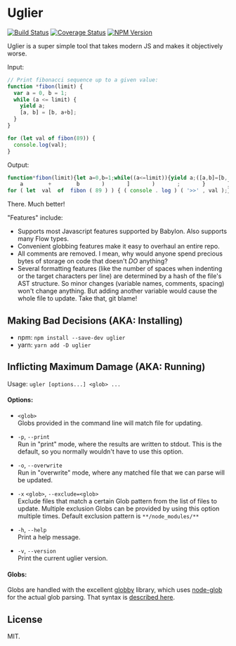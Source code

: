# Uglier

[![Build Status](https://travis-ci.org/raydog/uglier.svg?branch=master)](https://travis-ci.org/raydog/uglier) [![Coverage Status](https://coveralls.io/repos/github/raydog/uglier/badge.svg?branch=master)](https://coveralls.io/github/raydog/uglier?branch=master) [![NPM Version](https://img.shields.io/npm/v/uglier.svg)](https://www.npmjs.com/package/uglier)

Uglier is a super simple tool that takes modern JS and makes it objectively worse.

Input:
```javascript
// Print fibonacci sequence up to a given value:
function *fibon(limit) {
  var a = 0, b = 1;
  while (a <= limit) {
    yield a;
    [a, b] = [b, a+b];
  }
}

for (let val of fibon(89)) {
  console.log(val);
}
```

Output:
```javascript
function*fibon(limit){let a=0,b=1;while((a<=limit)){yield a;([a,b]=[b,(
    a        +        b       )       ]       )       ;       }       }
for ( let  val  of  fibon ( 89 ) ) { ( console . log ) ( '>>' , val );}
```

There. Much better!

"Features" include:
- Supports most Javascript features supported by Babylon. Also supports many Flow types.
- Convenient globbing features make it easy to overhaul an entire repo.
- All comments are removed. I mean, why would anyone spend precious bytes of storage on code that doesn't *DO* anything?
- Several formatting features (like the number of spaces when indenting or the target characters per line) are determined by a hash of the file's AST structure. So minor changes (variable names, comments, spacing) won't change anything. But adding another variable would cause the whole file to update. Take that, git blame!

## Making Bad Decisions (AKA: Installing)

- npm: `npm install --save-dev uglier`
- yarn: `yarn add -D uglier`

## Inflicting Maximum Damage (AKA: Running)

Usage: `ugler [options...] <glob> ...`

#### Options:
- `<glob>`<br>
  Globs provided in the command line will match file for updating.

- `-p`, `--print`<br>
  Run in "print" mode, where the results are written to stdout. This is the default, so you normally wouldn't have to use this option.

- `-o`, `--overwrite`<br>
  Run in "overwrite" mode, where any matched file that we can parse will be updated.

- `-x` `<glob>`, `--exclude=<glob>`<br>
  Exclude files that match a certain Glob pattern from the list of files to update. Multiple exclusion Globs can be provided by using this option multiple times. Default exclusion pattern is `**/node_modules/**`

- `-h`, `--help`<br>
  Print a help message.

- `-v`, `--version`<br>
  Print the current uglier version.

#### Globs:

Globs are handled with the excellent [globby](https://github.com/sindresorhus/globby) library, which uses [node-glob](https://github.com/isaacs/node-glob) for the actual glob parsing. That syntax is [described here](https://github.com/isaacs/node-glob#glob-primer).

## License
MIT.
